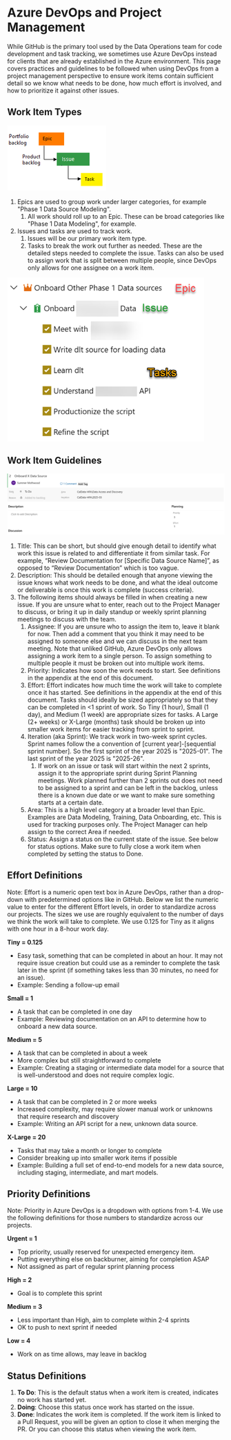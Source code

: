 # Azure DevOps and Project Management

While GitHub is the primary tool used by the Data Operations team for code development and task tracking, we sometimes use Azure DevOps instead for clients that are already established in the Azure environment. This page covers practices and guidelines to be followed when using DevOps from a project management perspective to ensure work items contain sufficient detail so we know what needs to be done, how much effort is involved, and how to prioritize it against other issues.

## Work Item Types
![workitemtypes](../images/devops/workitemtypes.png)

1. Epics are used to group work under larger categories, for example "Phase 1 Data Source Modeling".
    1. All work should roll up to an Epic. These can be broad categories like "Phase 1 Data Modeling", for example.
2. Issues and tasks are used to track work.
    1. Issues will be our primary work item type.
    2. Tasks to break the work out further as needed. These are the detailed steps needed to complete the issue. Tasks can also be used to assign work that is split between multiple people, since DevOps only allows for one assignee on a work item.

![workitemexamples](../images/devops/workitemexamples.png)

## Work Item Guidelines

![workitemexamples](../images/devops/workitemdetails.png)

1. Title: This can be short, but should give enough detail to identify what work this issue is related to and differentiate it from similar task. For example, “Review Documentation for [Specific Data Source Name]”, as opposed to “Review Documentation” which is too vague.
2. Description: This should be detailed enough that anyone viewing the issue knows what work needs to be done, and what the ideal outcome or deliverable is once this work is complete (success criteria).
3. The following items should always be filled in when creating a new issue. If you are unsure what to enter, reach out to the Project Manager to discuss, or bring it up in daily standup or weekly sprint planning meetings to discuss with the team.
    1. Assignee: If you are unsure who to assign the item to, leave it blank for now. Then add a comment that you think it may need to be assigned to someone else and we can discuss in the next team meeting. Note that unliked GitHub, Azure DevOps only allows assigning a work item to a single person. To assign something to multiple people it must be broken out into multiple work items.
    2. Priority: Indicates how soon the work needs to start. See definitions in the appendix at the end of this document.
    3. Effort: Effort indicates how much time the work will take to complete once it has started. See definitions in the appendix at the end of this document. Tasks should ideally be sized appropriately so that they can be completed in <1 sprint of work. So Tiny (1 hour), Small (1 day), and Medium (1 week) are appropriate sizes for tasks. A Large (2+ weeks) or X-Large (months) task should be broken up into smaller work items for easier tracking from sprint to sprint. 
    4. Iteration (aka Sprint): We track work in two-week sprint cycles. Sprint names follow the a convention of [current year]-[sequential sprint number]. So the first sprint of the year 2025 is "2025-01". The last sprint of the year 2025 is "2025-26". 
        1. If work on an issue or task will start within the next 2 sprints, assign it to the appropriate sprint during Sprint Planning meetings. Work planned further than 2 sprints out does not need to be assigned to a sprint and can be left in the backlog, unless there is a known due date or we want to make sure something starts at a certain date.
    5. Area: This is a high level category at a broader level than Epic. Examples are Data Modeling, Training, Data Onboarding, etc. This is used for tracking purposes only. The Project Manager can help assign to the correct Area if needed.
    7. Status: Assign a status on the current state of the issue. See below for status options. Make sure to fully close a work item when completed by setting the status to Done.


## Effort Definitions

Note: Effort is a numeric open text box in Azure DevOps, rather than a drop-down with predetermined options like in GitHub. Below we list the numeric value to enter for the different Effort levels, in order to standardize across our projects. The sizes we use are roughly equivalent to the number of days we think the work will take to complete. We use 0.125 for Tiny as it aligns with one hour in a 8-hour work day.

**Tiny = 0.125**

- Easy task, something that can be completed in about an hour. It may not require issue creation but could use as a reminder to complete the task later in the sprint (if something takes less than 30 minutes, no need for an issue).
- Example: Sending a follow-up email

**Small = 1**

- A task that can be completed in one day
- Example: Reviewing documentation on an API to determine how to onboard a new data source.

**Medium = 5**

- A task that can be completed in about a week
- More complex but still straightforward to complete
- Example: Creating a staging or intermediate data model for a source that is well-understood and does not require complex logic.

**Large = 10**

- A task that can be completed in 2 or more weeks
- Increased complexity, may require slower manual work or unknowns that require research and discovery
- Example: Writing an API script for a new, unknown data source.

**X-Large = 20**

- Tasks that may take a month or longer to complete
- Consider breaking up into smaller work items if possible
- Example: Building a full set of end-to-end models for a new data source, including staging, intermediate, and mart models.

## Priority Definitions

Note: Priority in Azure DevOps is a dropdown with options from 1-4. We use the following definitions for those numbers to standardize across our projects.

**Urgent = 1**

- Top priority, usually reserved for unexpected emergency item.
- Putting everything else on backburner, aiming for completion ASAP
- Not assigned as part of regular sprint planning process

**High = 2**

- Goal is to complete this sprint

**Medium = 3**

- Less important than High, aim to complete within 2-4 sprints
- OK to push to next sprint if needed

**Low = 4**

- Work on as time allows, may leave in backlog

## Status Definitions

1. **To Do**: This is the default status when a work item is created, indicates no work has started yet.
2. **Doing**: Choose this status once work has started on the issue.
3. **Done**: Indicates the work item is completed. If the work item is linked to a Pull Request, you will be given an option to close it when merging the PR. Or you can choose this status when viewing the work item. 
